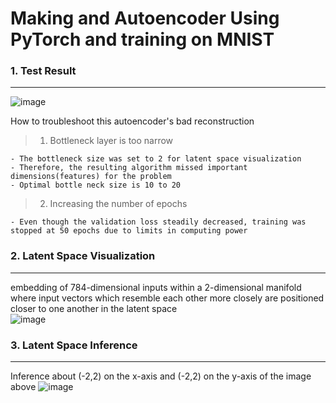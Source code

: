 # Making and Autoencoder Using PyTorch and training on MNIST
### 1. Test Result  
---
![image](https://user-images.githubusercontent.com/90584177/183294244-61d7b820-24de-4cf1-8eff-de5a94fb7c6d.png)

<p class="callout info">How to troubleshoot this autoencoder's bad reconstruction</p>

> 1. Bottleneck layer is too narrow

    - The bottleneck size was set to 2 for latent space visualization
    - Therefore, the resulting algorithm missed important dimensions(features) for the problem
    - Optimal bottle neck size is 10 to 20

> 2. Increasing the number of epochs
    
    - Even though the validation loss steadily decreased, training was stopped at 50 epochs due to limits in computing power



### 2. Latent Space Visualization 
---
embedding of 784-dimensional inputs within a 2-dimensional manifold   
where input vectors which resemble each other more closely are positioned closer to one another in the latent space  
![image](https://user-images.githubusercontent.com/90584177/183295267-7ab177fd-6354-4613-bdc2-f4d40e79febe.png)


### 3. Latent Space Inference
---
Inference about (-2,2) on the x-axis and (-2,2) on the y-axis of the image above
![image](https://user-images.githubusercontent.com/90584177/183295550-5f7c6869-70e5-49aa-921d-2fcdfa500826.png)
